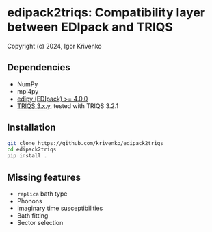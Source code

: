 # edipack2triqs: Compatibility layer between EDIpack and TRIQS

Copyright (c) 2024, Igor Krivenko

## Dependencies

* NumPy
* mpi4py
* [edipy (EDIpack) >= 4.0.0](https://github.com/aamaricci/EDIpack)
* [TRIQS 3.x.y](https://triqs.github.io/triqs/latest), tested with TRIQS 3.2.1

## Installation

```bash
git clone https://github.com/krivenko/edipack2triqs
cd edipack2triqs
pip install .
```

## Missing features

* `replica` bath type
* Phonons
* Imaginary time susceptibilities
* Bath fitting
* Sector selection

